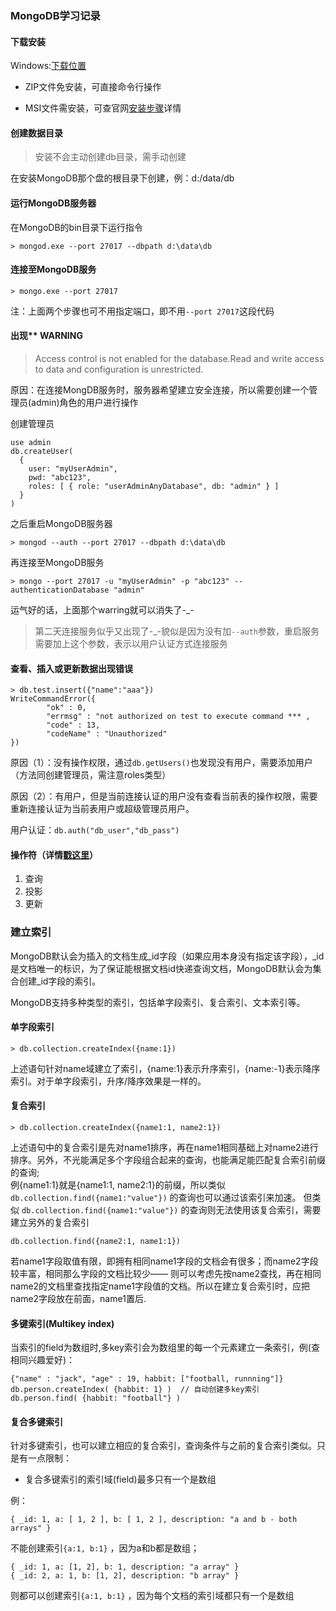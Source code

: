 ### MongoDB学习记录

#### 下载安装

Windows:[下载位置](https://www.mongodb.com/download-center/community)

+ ZIP文件免安装，可直接命令行操作
- MSI文件需安装，可查官网[安装步骤](https://docs.mongodb.com/manual/tutorial/install-mongodb-on-windows/)详情

#### 创建数据目录

> 安装不会主动创建db目录，需手动创建

在安装MongoDB那个盘的根目录下创建，例：d:/data/db

#### 运行MongoDB服务器

在MongoDB的bin目录下运行指令
  
`> mongod.exe --port 27017 --dbpath d:\data\db` 

#### 连接至MongoDB服务

`> mongo.exe --port 27017`

注：上面两个步骤也可不用指定端口，即不用`--port 27017`这段代码

#### 出现** WARNING

> Access control is not enabled for the database.Read and write access to data and configuration is unrestricted.

原因：在连接MongDB服务时，服务器希望建立安全连接，所以需要创建一个管理员(admin)角色的用户进行操作

创建管理员
```
use admin
db.createUser(
  {
    user: "myUserAdmin",
    pwd: "abc123",
    roles: [ { role: "userAdminAnyDatabase", db: "admin" } ]
  }
)
```

之后重启MongoDB服务器

`> mongod --auth --port 27017 --dbpath d:\data\db`

再连接至MongoDB服务

`> mongo --port 27017 -u "myUserAdmin" -p "abc123" --authenticationDatabase "admin"`

运气好的话，上面那个warring就可以消失了-_-
> 第二天连接服务似乎又出现了-_-貌似是因为没有加`--auth`参数，重启服务需要加上这个参数，表示以用户认证方式连接服务

#### 查看、插入或更新数据出现错误

```
> db.test.insert({"name":"aaa"})
WriteCommandError({
        "ok" : 0,
        "errmsg" : "not authorized on test to execute command *** ,
        "code" : 13,
        "codeName" : "Unauthorized"
})
```

原因（1）：没有操作权限，通过`db.getUsers()`也发现没有用户，需要添加用户（方法同创建管理员，需注意roles类型）

原因（2）：有用户，但是当前连接认证的用户没有查看当前表的操作权限，需要重新连接认证为当前表用户或超级管理员用户。

用户认证：`db.auth("db_user","db_pass")`

#### 操作符（详情[戳这里](https://docs.mongodb.com/manual/reference/operator/)）
1. 查询
2. 投影
3. 更新

### 建立索引

MongoDB默认会为插入的文档生成_id字段（如果应用本身没有指定该字段），_id是文档唯一的标识，为了保证能根据文档id快递查询文档，MongoDB默认会为集合创建_id字段的索引。

MongoDB支持多种类型的索引，包括单字段索引、复合索引、文本索引等。

#### 单字段索引
```
> db.collection.createIndex({name:1})
```
上述语句针对name域建立了索引，{name:1}表示升序索引，{name:-1}表示降序索引。对于单字段索引，升序/降序效果是一样的。

#### 复合索引
```
> db.collection.createIndex({name1:1, name2:1})
```
上述语句中的复合索引是先对name1排序，再在name1相同基础上对name2进行排序。另外，不光能满足多个字段组合起来的查询，也能满足能匹配复合索引前缀的查询;  
例{name1:1}就是{name1:1, name2:1}的前缀，所以类似 `db.collection.find({name1:"value"})` 的查询也可以通过该索引来加速。
但类似 `db.collection.find({name1:"value"})` 的查询则无法使用该复合索引，需要建立另外的复合索引  
```
db.collection.find({name2:1, name1:1})
```
若name1字段取值有限，即拥有相同name1字段的文档会有很多；而name2字段较丰富，相同那么字段的文档比较少——
则可以考虑先按name2查找，再在相同name2的文档里查找指定name1字段值的文档。所以在建立复合索引时，应把name2字段放在前面，name1置后.

#### 多键索引(Multikey index)
当索引的field为数组时,多key索引会为数组里的每一个元素建立一条索引，例(查相同兴趣爱好)：
```
{"name" : "jack", "age" : 19, habbit: ["football, runnning"]}
db.person.createIndex( {habbit: 1} )  // 自动创建多key索引
db.person.find( {habbit: "football"} )
```

#### 复合多键索引
针对多键索引，也可以建立相应的复合索引，查询条件与之前的复合索引类似。只是有一点限制：  

+ 复合多键索引的索引域(field)最多只有一个是数组  

例：
```
{ _id: 1, a: [ 1, 2 ], b: [ 1, 2 ], description: "a and b - both arrays" }
```
不能创建索引`{a:1, b:1}` ，因为a和b都是数组；  
```
{ _id: 1, a: [1, 2], b: 1, description: "a array" }
{ _id: 2, a: 1, b: [1, 2], description: "b array" }
```
则都可以创建索引`{a:1, b:1}` ，因为每个文档的索引域都只有一个是数组